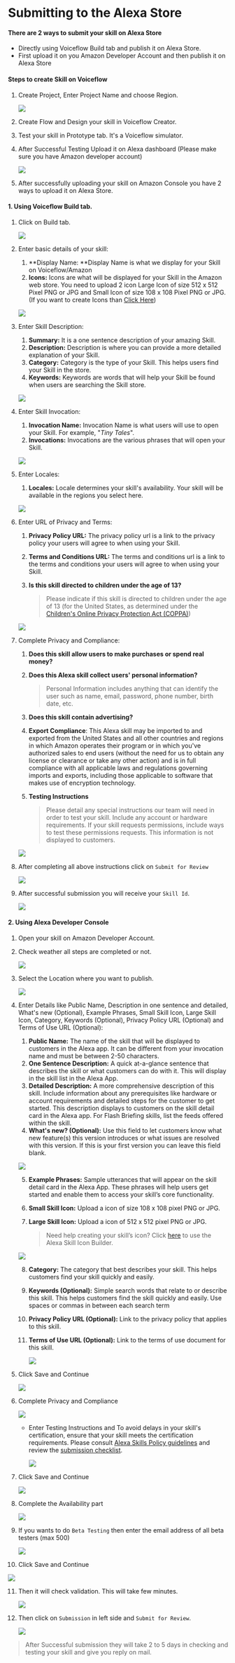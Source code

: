 # Submitting to the Alexa Store

#### There are 2 ways to submit your skill on Alexa Store

- Directly using Voiceflow Build tab and publish it on Alexa Store.
- First upload it on you Amazon Developer Account and then publish it on Alexa Store

#### Steps to create Skill on Voiceflow

1. Create Project, Enter Project Name and choose Region.

   ![](https://i.imgur.com/aqd3OPk.png)

2. Create Flow and Design your skill in Voiceflow Creator.

3. Test your skill in Prototype tab. It's a Voiceflow simulator.

4. After Successful Testing Upload it on Alexa dashboard (Please make sure you have Amazon developer account)

   ![](https://i.imgur.com/3nFFJFo.jpg)

5. After successfully uploading your skill on Amazon Console you have 2 ways to upload it on Alexa Store.

#### 1. Using Voiceflow Build tab.

1. Click on Build tab.

   ![](https://i.imgur.com/PwiDnrs.jpg)

2. Enter basic details of your skill: 

   1. **Display Name: **Display Name is what we display for your Skill on Voiceflow/Amazon
   2. **Icons:** Icons are what will be displayed for your Skill in the Amazon web store. You need to upload 2 icon Large Icon of size 512 x 512 Pixel PNG or JPG and Small Icon of size 108 x 108 Pixel PNG or JPG. (If you want to create Icons than [Click Here](https://developer.amazon.com/docs/tools/icon-builder.html))

   ![](https://i.imgur.com/2r4PPrb.png)

3. Enter Skill Description:

   1. **Summary:** It is a one sentence description of your amazing Skill.
   2. **Description:** Description is where you can provide a more detailed explanation of your Skill.
   3. **Category:** Category is the type of your Skill. This helps users find your Skill in the store.
   4. **Keywords:** Keywords are words that will help your Skill be found when users are searching the Skill store.

   ![](https://i.imgur.com/9EPJsOq.png)

4. Enter Skill Invocation:

   1. **Invocation Name:** Invocation Name is what users will use to open your Skill. For example, "*Tiny Tales*".
   2. **Invocations:** Invocations are the various phrases that will open your Skill.

   ![](https://i.imgur.com/6aIya2S.png)

5. Enter Locales:

   1. **Locales:** Locale determines your skill's availability. Your skill will be available in the regions you select here.

   ![](https://i.imgur.com/EqZJS2C.png?1)

6. Enter URL of Privacy and Terms:

   1. **Privacy Policy URL:** The privacy policy url is a link to the privacy policy your users will agree to when using your Skill.

   2. **Terms and Conditions URL:** The terms and conditions url is a link to the terms and conditions your users will agree to when using your Skill.

   3. **Is this skill directed to children under the age of 13?** 

      > Please indicate if this skill is directed to children under the age of 13 (for the United States, as determined under the [Children's Online Privacy Protection Act (COPPA)](https://www.ftc.gov/tips-advice/business-center/privacy-and-security/children's-privacy))

   ![](https://i.imgur.com/WJvCuL9.png)

7. Complete Privacy and Compliance:

   1. **Does this skill allow users to make purchases or spend real money?**

   2. **Does this Alexa skill collect users' personal information?**

      > Personal Information includes anything that can identify the user such as name, email, password, phone number, birth date, etc.

   3. **Does this skill contain advertising?**

   4. **Export Compliance**: This Alexa skill may be imported  to and exported from the United States and all other countries and  regions in which Amazon operates their program or in which you've  authorized sales to end users (without the need for us to obtain any  license or clearance or take any other action) and is in full compliance with all applicable laws and regulations governing imports and exports, including those applicable to software that makes use of encryption  technology.

   5. **Testing Instructions**

      > Please detail any special instructions our team will need in order to  test your skill. Include any account or hardware requirements. If your  skill requests permissions, include ways to test these permissions  requests. This information is not displayed to customers.

   ![](https://i.imgur.com/kFTluZk.png)

8. After completing all above instructions click on `Submit for Review`

   ![](https://i.imgur.com/LZdJLUx.png)

9. After successful submission you will receive your `Skill Id`.

   ![](https://i.imgur.com/16d07it.jpg)

#### 2. Using Alexa Developer Console

1. Open your skill on Amazon Developer Account.

2. Check weather all steps are completed or not. 

   ![](https://i.imgur.com/Kc1Pnxf.png)

3. Select the Location where you want to publish.

   ![](https://i.imgur.com/nyOzT34.png)

4. Enter Details like Public Name, Description in one sentence and detailed, What's new (Optional), Example Phrases, Small Skill Icon, Large Skill Icon, Category, Keywords (Optional), Privacy Policy URL (Optional) and Terms of Use URL (Optional):

   1. **Public Name:** The name of the skill that will be displayed to customers in the  Alexa app. It can be different from your invocation name and must be  between 2-50 characters.
   2. **One Sentence Description:** A quick at-a-glance sentence that describes the skill or what  customers can do with it. This will display in the skill list in the  Alexa App.
   3. **Detailed Description:** A more comprehensive description of this skill. Include  information about any prerequisites like hardware or account  requirements and detailed steps for the customer to get started. This  description displays to customers on the skill detail card in the Alexa  app. For Flash Briefing skills, list the feeds offered within the skill.
   4. **What's new? (Optional):** Use this field to let customers know what new feature(s) this  version introduces or what issues are resolved with this version. If  this is your first version you can leave this field blank.

   ![](https://i.imgur.com/JCfTBpk.png)

   5. **Example  Phrases:** Sample utterances that will appear on the skill detail card in the Alexa App. These phrases will help users get started and enable them to access your skill’s core functionality.

   6. **Small Skill Icon:** Upload a icon of size 108 x 108 pixel PNG or JPG.

   7. **Large Skill Icon:** Upload a icon of 512 x 512 pixel PNG or JPG.

      > Need help creating your skill’s icon? Click [here](https://developer.amazon.com/docs/tools/icon-builder.html) to use the Alexa Skill Icon Builder.

   ![](https://i.imgur.com/OFzzJhs.png)

   8. **Category:** The category that best describes your skill. This helps customers find your skill quickly and easily.

   9. **Keywords (Optional):** Simple search words that relate to or describe this skill. This  helps customers find the skill quickly and easily. Use spaces or commas  in between each search term

   10. **Privacy Policy URL (Optional):** Link to the privacy policy that applies to this skill.

   11. **Terms of Use URL (Optional):** Link to the terms of use document for this skill.

       ![](https://i.imgur.com/k22o9jj.png)

5. Click Save and Continue

   ![](https://i.imgur.com/7VPaLG3.png)

6. Complete Privacy and Compliance

   ![](https://i.imgur.com/rBxbC06.png)

   - Enter Testing Instructions and To avoid delays in your skill's certification, ensure that your skill meets the certification requirements. Please consult [Alexa Skills Policy guidelines](https://developer.amazon.com/docs/custom-skills/policy-testing-for-an-alexa-skill.html) and review the [submission checklist](https://developer.amazon.com/docs/custom-skills/certification-requirements-for-custom-skills.html#submission-checklist).

     ![](https://i.imgur.com/mBKDvTf.png)

7. Click Save and Continue

   ![](https://i.imgur.com/7VPaLG3.png)

8. Complete the Availability part

   ![](https://i.imgur.com/2graZNB.png)

9. If you wants to do `Beta Testing` then enter the email address of all beta testers (max 500)

   ![](https://i.imgur.com/nplhqPR.png)

10. Click Save and Continue

   ![](https://i.imgur.com/7VPaLG3.png)

11. Then it will check validation. This will take few minutes.

    ![](https://i.imgur.com/B9seni3.png)

12. Then click on `Submission` in left side and `Submit for Review`.

    ![](https://i.imgur.com/8SVHqVB.png)

> After Successful submission they will take 2 to 5 days in checking  and testing your skill and give you reply on mail.
